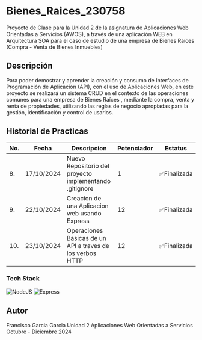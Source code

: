 # Bienes_Raices_230758
Proyecto de Clase para la Unidad 2 de la asignatura de Aplicaciones Web Orientadas a Servicios (AWOS),
a través de una aplicación WEB en Arquitectura SOA para el caso de estudio de una empresa de Bienes Raíces
 (Compra - Venta de Bienes Inmuebles)


## Descripción

Para poder demostrar y aprender la creación y consumo de Interfaces de Programación de Aplicación (API), 
con el uso de Aplicaciones Web, en este proyecto se realizará un sistema CRUD en el contexto de las operaciones
comunes para una empresa de Bienes Raíces , mediante la compra, venta y renta de propiedades, utilizando las reglas 
de negocio apropiadas para la gestión, identificación y control de usarios.

## Historial de Practicas

|No.|Fecha|Descripcion|Potenciador|Estatus|
|--|--|--|--|--|
|8.|17/10/2024|Nuevo Repositorio del proyecto implementando .gitignore|1|✅Finalizada|
|9.|22/10/2024|Creacion de una Aplicacion web usando Express|12|✅Finalizada|
|10.|23/10/2024|Operaciones Basicas de un API a traves de los verbos HTTP|12|✅Finalizada|

### Tech Stack
![NodeJS](https://img.shields.io/badge/Node.js-43853D?style=for-the-badge&logo=node.js&logoColor=white) ![Express](https://img.shields.io/badge/Express.js-404D59?style=for-the-badge)

## Autor
Francisco Garcia Garcia
Unidad 2 
Aplicaciones Web Orientadas a Servicios
Octubre - Diciembre 2024
